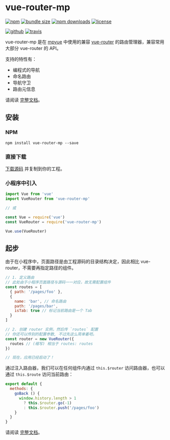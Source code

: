 # vue-router-mp

[![npm][badge-version]][npm]
[![bundle size][badge-size]][bundlephobia]
[![npm downloads][badge-downloads]][npm]
[![license][badge-license]][license]


[![github][badge-issues]][github]
[![travis][badge-build]][travis]
<!-- [![coverage][badge-coverage]][codecov] -->


vue-router-mp 是在 [mpvue](http://mpvue.com/) 中使用的兼容 [vue-router](https://router.vuejs.org/zh/) 的路由管理器，兼容常用大部分 vue-router 的 API。

支持的特性有：

- 编程式的导航
- 命名路由
- 导航守卫
- 路由元信息

请阅读 [完整文档][homepage]。

## 安装

### NPM

```
npm install vue-router-mp --save
```

### 直接下载

[下载源码](https://cdn.jsdelivr.net/npm/vue-router-mp/dist/vue-router-mp.js) 并复制到你的工程。

### 小程序中引入

```js
import Vue from 'vue'
import VueRouter from 'vue-router-mp'

// 或

const Vue = require('vue')
const VueRouter = require('vue-router-mp')

Vue.use(VueRouter)
```

## 起步

由于在小程序中，页面路径是由工程源码的目录结构决定，因此相比 vue-router，不需要再指定路径的组件。

```js
// 1. 定义路由
// 此处由于小程序页面路径与源码一一对应，故无需配置组件
const routes = [
  { path: '/pages/foo' },
  {
    name: 'bar', // 命名路由
    path: '/pages/bar',
    isTab: true // 标记当前路由是一个 Tab
  }
]

// 2. 创建 router 实例，然后传 `routes` 配置
// 你还可以传别的配置参数, 不过先这么简单着吧。
const router = new VueRouter({
  routes // (缩写) 相当于 routes: routes
})

// 现在，应用已经启动了！
```

通过注入路由器，我们可以在任何组件内通过 `this.$router` 访问路由器，也可以通过 `this.$route` 访问当前路由：

```js
export default {
  methods: {
    goBack () {
      window.history.length > 1
        ? this.$router.go(-1)
        : this.$router.push('/pages/foo')
    }
  }
}
```

请阅读 [完整文档][homepage]。

[homepage]: https://cweili.gitee.io/vue-router-mp/

[badge-version]: https://img.shields.io/npm/v/vue-router-mp.svg
[badge-downloads]: https://img.shields.io/npm/dt/vue-router-mp.svg
[npm]: https://www.npmjs.com/package/vue-router-mp

[badge-size]: https://img.shields.io/bundlephobia/minzip/vue-router-mp.svg
[bundlephobia]: https://bundlephobia.com/result?p=vue-router-mp

[badge-license]: https://img.shields.io/npm/l/vue-router-mp.svg
[license]: https://github.com/Cweili/vue-router-mp/blob/master/LICENSE

[badge-issues]: https://img.shields.io/github/issues/Cweili/vue-router-mp.svg
[github]: https://github.com/Cweili/vue-router-mp

[badge-build]: https://img.shields.io/travis/com/vue-router-mp/master.svg
[travis]: https://travis-ci.com/Cweili/vue-router-mp

[badge-coverage]: https://img.shields.io/codecov/c/github/Cweili/vue-router-mp.svg
[codecov]: https://codecov.io/gh/Cweili/vue-router-mp

